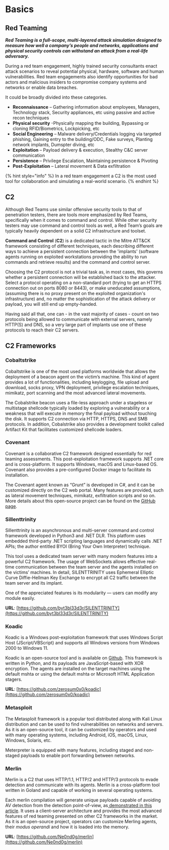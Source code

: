 # Basics

## Red Teaming

&#x20;_**Red Teaming is a full-scope, multi-layered attack simulation designed to measure how well a company’s people and networks, applications and physical security controls can withstand an attack from a real-life adversary.**_

During a red team engagement, highly trained security consultants enact attack scenarios to reveal potential physical, hardware, software and human vulnerabilities. Red team engagements also identify opportunities for bad actors and malicious insiders to compromise company systems and networks or enable data breaches.



It could be broadly divided into these categories.

* **Reconnaissance** – Gathering information about employees, Managers, Technology stack, Security appliances, etc using passive and active recon techniques
* **Physical security** -Physically mapping the building, Bypassing or cloning RFID/Biometrics, Lockpicking, etc
* **Social Engineering** – Malware delivery/Credentials logging via targeted phishing, Gaining entry to the building/ODC, Fake surveys, Planting network implants, Dumspter diving, etc
* **Exploitation** – Payload delivery & execution, Stealthy C\&C server communication
* **Persistence** – Privilege Escalation, Maintaining persistence & Pivoting
* **Post-Exploitation** – Lateral movement & Data exfiltration

{% hint style="info" %}
In a red team engagement a C2 is the most used tool for collaboration and  simulating a real-world scenario.
{% endhint %}

## C2

Although Red Teams use similar offensive security tools to that of penetration testers, there are tools more emphasized by Red Teams, specifically when it comes to command and control. While other security testers may use command and control tools as well, a Red Team’s goals are typically heavily dependent on a solid C2 infrastructure and toolset.

**Command and Control** (**C2**) is a dedicated tactic in the Mitre ATT\&CK framework consisting of different techniques, each describing different ways to achieve a persistent connection between the 'implants' (software agents running on exploited workstations providing the ability to run commands and retrieve results) and the command and control server.

Choosing the C2 protocol is not a trivial task as, in most cases, this governs whether a persistent connection will be established back to the attacker. Select a protocol operating on a non-standard port (trying to get an HTTPS connection out on ports  8080 or 8443), or make uneducated assumptions, (assuming there is no proxy present on the exploited organization's  infrastructure) and, no matter the sophistication of the attack delivery or payload, you will still end up empty-handed.

Having said all that, one can - in the vast majority of cases - count on two protocols being allowed to communicate with external servers, namely HTTP(S) and DNS, so a very large part of implants use one of these protocols to reach their C2 servers.

## **C2 Frameworks**

### **Cobaltstrike**

Cobaltstrike is one of the most used platforms worldwide that allows the deployment of a beacon agent on the victim’s machine. This kind of agent provides a lot of functionalities, including keylogging, file upload and download, socks proxy, VPN deployment, privilege escalation techniques, mimikatz, port scanning and the most advanced lateral movements.

The Cobalstrike beacon uses a file-less approach under a stageless or multistage shellcode typically loaded by exploring a vulnerability or a weakness that will execute in memory the final payload without touching the disk. It supports C2 connection via HTTP, HTTPS, DNS and SMB protocols. In addition, Cobalstrike also provides a development toolkit called Artifact Kit that facilitates customized shellcode loaders.

### Covenant

Covenant is a collaborative C2 framework designed essentially for red teaming assessments. This post-exploitation framework supports .NET core and is cross-platform. It supports Windows, macOS and Linux-based OS. Covenant also provides a pre-configured Docker image to facilitate its installation.&#x20;

The Covenant agent known as “Grunt” is developed in C#, and it can be customized directly on the C2 web portal. Many features are provided, such as lateral movement techniques, mimikatz, exfiltration scripts and so on. More details about this open-source project can be found on the [GitHub page](https://github.com/cobbr/Covenant/wiki/).

### Sillenttrinity

Sillenttrinity is an asynchronous and multi-server command and control framework developed in Python3 and .NET DLR. This platform uses embedded third-party .NET scripting languages and dynamically calls .NET APIs; the author entitled BYOI (Bring Your Own Interpreter) technique.

This tool uses a dedicated team server with many modern features into a powerful C2 framework. The usage of WebSockets allows effective real-time communication between the team server and the agents installed on the victims’ machines. In detail, SILENTTRINITY uses Ephemeral Elliptic Curve Diffie-Hellman Key Exchange to encrypt all C2 traffic between the team server and its implant.

One of the appreciated features is its modularity — users can modify any module easily.

**URL**: [https://github.com/byt3bl33d3r/SILENTTRINITY](https://github.com/byt3bl33d3r/SILENTTRINITY)

### Koadic

Koadic is a Windows post-exploitation framework that uses Windows Script Host (JScript/VBScript) and supports all Windows versions from Windows 2000 to Windows 11.

Koadic is an open-source tool and is available on [Github](https://github.com/zerosum0x0/koadic). This framework is written in Python, and its payloads are JavaScript-based with XOR encryption. The agents are installed on the target machines using the default mshta or using the default mshta or Microsoft HTML Application stagers.&#x20;

**URL**: [https://github.com/zerosum0x0/koadic](https://github.com/zerosum0x0/koadic)



### Metasploit

The Metasploit framework is a popular tool distributed along with Kali Linux distribution and can be used to find vulnerabilities on networks and servers. As it is an open-source tool, it can be customized by operators and used with many operating systems, including Android, iOS, macOS, Linux, Windows, Solaris, etc.

Meterpreter is equipped with many features, including staged and non-staged payloads to enable port forwarding between networks.

### Merlin

Merlin is a C2 that uses HTTP/1.1, HTTP/2 and HTTP/3 protocols to evade detection and communicate with its agents. Merlin is a cross-platform tool written in Goland and capable of working in several operating systems.

Each merlin compilation will generate unique payloads capable of avoiding AV detection from the detection point-of-view, as[ demonstrated in this article](https://resources.infosecinstitute.com/topic/using-merlin-agents-to-evade-detection/). It uses a client-server architecture and provides the most advanced features of red teaming presented on other C2 frameworks in the market. As it is an open-source project, operators can customize Merling agents, their _modus operandi_ and how it is loaded into the memory.

**URL**: [https://github.com/Ne0nd0g/merlin](https://github.com/Ne0nd0g/merlin)

